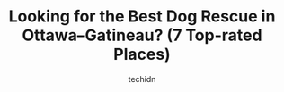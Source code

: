 ---
layout: ampstory
image: https://i0.wp.com/www.auto.or.id/wp-content/uploads/2023/06/refuge-despoir-chatons-errants-orphelins-obnl-0-ottawa-gatineau-1686322934.jpeg?resize=640,853
author: techidn
featured: false
description: Ottawa–Gatineau, Ontario / Quebec, Canada is a haven for Dog Rescue enthusiasts, boasting an impressive array of 7 top-notch establishments. Whether youre a seasoned connoisseur or simply
title: Looking for the Best Dog Rescue in Ottawa–Gatineau? (7 Top-rated Places)
cover:
   title: Looking for the Best Dog Rescue in Ottawa–Gatineau? (7 Top-rated Places)
   subtitle: AUTO.OR.ID
   background: https://www.auto.or.id/wp-content/uploads/2023/06/refuge-despoir-chatons-errants-orphelins-obnl-0-ottawa-gatineau-1686322934.jpeg

pages: 
 - layout: thirds
   top: <h1>#1 Outaouais SPCA</h1>
   bottom: "<p>I adopted Binx now called Gracie over a year ago. There was a mix-up in age and gender but has all worked out really good. My friends adore Gracie, very attractive female</p>"
   background: https://www.auto.or.id/wp-content/uploads/2023/06/refuge-despoir-chatons-errants-orphelins-obnl-1-ottawa-gatineau-1686322936.jpeg
   backgroundblur: true
 - layout: thirds
   top: <h1>#2 Wildlife Control - Raccoon Removal - Mice - squirrels</h1>
   bottom: "<p>116 des, Rue des Obiers, Gatineau, Quebec J9J 2E4, Canada</p>"
   background: https://www.auto.or.id/wp-content/uploads/2023/06/refuge-despoir-chatons-errants-orphelins-obnl-2-ottawa-gatineau-1686322937.jpeg
   cta:
      link: https://www.auto.or.id/looking-for-the-best-dog-rescue-in-ottawa-gatineau-7-top-rated-places/
      text: Looking for the Best Dog Rescue in Ottawa–Gatineau? (7 Top-rated Places)
 - layout: thirds
   top: <h1>#3 Rocky Road Rescue</h1>
   bottom: "<p>ottawa area, Ottawa, ON K1P 1B1, Canada</p>"
   background: https://images.unsplash.com/photo-1641921966132-371cca4de3a1?ixlib=rb-4.0.3&ixid=MnwxMjA3fDB8MHxwaG90by1wYWdlfHx8fGVufDB8fHx8&auto=format&fit=crop&w=640&h=853&q=80
   cta:
      link: https://www.auto.or.id/looking-for-the-best-dog-rescue-in-ottawa-gatineau-7-top-rated-places/
      text: Looking for the Best Dog Rescue in Ottawa–Gatineau? (7 Top-rated Places)
 - layout: thirds
   top: <h1>#4 Ottawa Humane Society - Lost & Found</h1>
   bottom: "<p>245 W Hunt Club Rd, Ottawa, ON K2E 1A6, Canada</p>"
   background: https://images.unsplash.com/photo-1619844175348-a10c44e6f66a?ixlib=rb-4.0.3&ixid=MnwxMjA3fDB8MHxwaG90by1wYWdlfHx8fGVufDB8fHx8&auto=format&fit=crop&w=640&h=853&q=80
   cta:
      link: https://www.auto.or.id/looking-for-the-best-dog-rescue-in-ottawa-gatineau-7-top-rated-places/
      text: Looking for the Best Dog Rescue in Ottawa–Gatineau? (7 Top-rated Places)
 - layout: thirds
   top: <h1>#5 Eastern Ontario Potcake Rescue</h1>
   bottom: "<p>1093 Saint-Emmanuel Terrace, Orléans, ON K1C 2J6, Canada</p>"
   background: https://images.unsplash.com/photo-1568616388993-4e1a60b29532?ixlib=rb-4.0.3&ixid=MnwxMjA3fDB8MHxwaG90by1wYWdlfHx8fGVufDB8fHx8&auto=format&fit=crop&w=640&h=853&q=80
   cta:
      link: https://www.auto.or.id/looking-for-the-best-dog-rescue-in-ottawa-gatineau-7-top-rated-places/
      text: Looking for the Best Dog Rescue in Ottawa–Gatineau? (7 Top-rated Places)
 - layout: thirds
   top: <h1>#6 B.a.r.k.</h1>
   bottom: "<p>2229 Braeside Ave, Ottawa, ON K1H 7J6, Canada</p>"
   background: https://images.unsplash.com/photo-1539788816080-8bdd722d8c22?ixlib=rb-4.0.3&ixid=MnwxMjA3fDB8MHxwaG90by1wYWdlfHx8fGVufDB8fHx8&auto=format&fit=crop&w=640&h=853&q=80
   cta:
      link: https://www.auto.or.id/looking-for-the-best-dog-rescue-in-ottawa-gatineau-7-top-rated-places/
      text: Looking for the Best Dog Rescue in Ottawa–Gatineau? (7 Top-rated Places)
 - layout: thirds
   top: <h1>#7 Refuge dEspoir Chatons Errants Orphelins OBNL</h1>
   bottom: "<p>Rue Filiatreault, Gatineau, QC J8P 2P9, Canada</p>"
   background: https://images.unsplash.com/photo-1607892027477-34542018abc4?ixlib=rb-4.0.3&ixid=MnwxMjA3fDB8MHxwaG90by1wYWdlfHx8fGVufDB8fHx8&auto=format&fit=crop&w=640&h=853&q=80
   cta:
      link: https://www.auto.or.id/looking-for-the-best-dog-rescue-in-ottawa-gatineau-7-top-rated-places/
      text: Looking for the Best Dog Rescue in Ottawa–Gatineau? (7 Top-rated Places)
 - layout: thirds
   middle: Continue reading...
   background: https://images.unsplash.com/photo-1594502225401-a9eab8b405dd?ixlib=rb-4.0.3&ixid=MnwxMjA3fDB8MHxwaG90by1wYWdlfHx8fGVufDB8fHx8&auto=format&fit=crop&w=640&h=853&q=80
   cta:
      link: https://www.auto.or.id/looking-for-the-best-dog-rescue-in-ottawa-gatineau-7-top-rated-places/
      text: Looking for the Best Dog Rescue in Ottawa–Gatineau? (7 Top-rated Places)

---